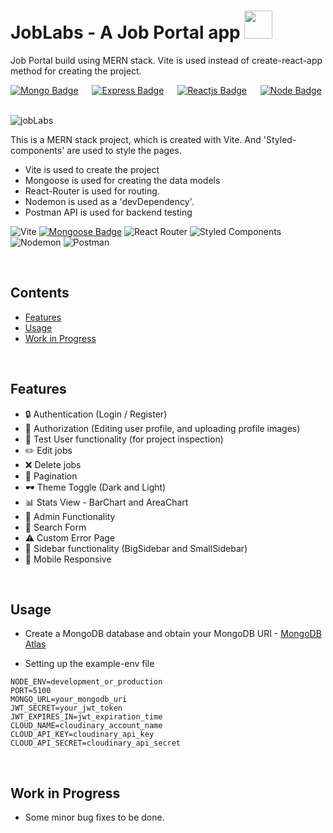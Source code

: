 # JobLabs - A Job Portal app <img src="https://w7.pngwing.com/pngs/269/405/png-transparent-career-development-job-application-for-employment-business-career-miscellaneous-trademark-logo.png" height="45px" width = "45px"/>
Job Portal build using MERN stack. Vite is used instead of create-react-app method for creating the project.


[![Mongo Badge](http://img.shields.io/badge/Database%20-MongoDB-darkgreen?style=for-the-badge&logo=mongodb)](https://www.mongodb.com/)
&emsp;
[![Express Badge](http://img.shields.io/badge/Server%20-Express-black?style=for-the-badge&logo=express)](https://expressjs.com/)
&emsp;
[![Reactjs Badge](http://img.shields.io/badge/Client%20-React-blue?style=for-the-badge&logo=react)](https://reactjs.org/)
&emsp;
[![Node Badge](http://img.shields.io/badge/Backend%20-Node-green?style=for-the-badge&logo=node.js)](https://nodejs.org/en/)
&emsp;



![jobLabs](https://github.com/umangutkarsh/JobLabs/assets/95426993/d9db515b-1974-4d56-860e-1f73a3b675b2)




This is a MERN stack project, which is created with Vite. And 'Styled-components' are used to style the pages.
* Vite is used to create the project
* Mongoose is used for creating the data models
* React-Router is used for routing.
* Nodemon is used as a 'devDependency'.
* Postman API is used for backend testing



![Vite](https://img.shields.io/badge/vite-%23646CFF.svg?style=for-the-badge&logo=vite&logoColor=white)
[![Mongoose Badge](https://img.shields.io/badge/Mongoose-800?logo=mongoose&logoColor=fff&style=for-the-badge)](https://mongoosejs.com/)
![React Router](https://img.shields.io/badge/React_Router-CA4245?style=for-the-badge&logo=react-router&logoColor=white)
![Styled Components](https://img.shields.io/badge/styled--components-DB7093?style=for-the-badge&logo=styled-components&logoColor=white)
![Nodemon](https://img.shields.io/badge/NODEMON-%23323330.svg?style=for-the-badge&logo=nodemon&logoColor=%BBDEAD)
![Postman](https://img.shields.io/badge/Postman-FF6C37?style=for-the-badge&logo=postman&logoColor=white)



<br />


## Contents
* [Features](https://github.com/umangutkarsh/JobLabs/tree/main#features)
* [Usage](https://github.com/umangutkarsh/JobLabs/tree/main#usage)
* [Work in Progress](https://github.com/umangutkarsh/JobLabs/tree/main#work-in-progress)


<br />

## Features
* 🔒 Authentication (Login / Register)
* 👮 Authorization (Editing user profile, and uploading profile images)
* 👤 Test User functionality (for project inspection)
* ✏️ Edit jobs
* ❌ Delete jobs
* 📃 Pagination
* 🕶️ Theme Toggle (Dark and Light)
* 📊 Stats View - BarChart and AreaChart
* 👑 Admin Functionality
* 🔎 Search Form
* ⚠️ Custom Error Page
* 📁 Sidebar functionality (BigSidebar and SmallSidebar)
* 📱 Mobile Responsive 

<br />

## Usage
* Create a MongoDB database and obtain your MongoDB URI - [MongoDB Atlas](https://www.mongodb.com/cloud/atlas/register)

* Setting up the example-env file
```
NODE_ENV=development_or_production
PORT=5100
MONGO_URL=your_mongodb_uri
JWT_SECRET=your_jwt_token
JWT_EXPIRES_IN=jwt_expiration_time
CLOUD_NAME=cloudinary_account_name
CLOUD_API_KEY=cloudinary_api_key
CLOUD_API_SECRET=cloudinary_api_secret
```


<br />

## Work in Progress
* Some minor bug fixes to be done.
